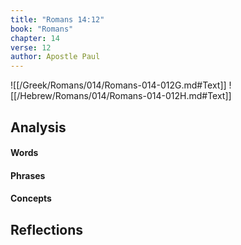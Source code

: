 ```yaml
---
title: "Romans 14:12"
book: "Romans"
chapter: 14
verse: 12
author: Apostle Paul
---
```

![[/Greek/Romans/014/Romans-014-012G.md#Text]]
![[/Hebrew/Romans/014/Romans-014-012H.md#Text]]

## Analysis

#### Words

#### Phrases

#### Concepts

## Reflections
